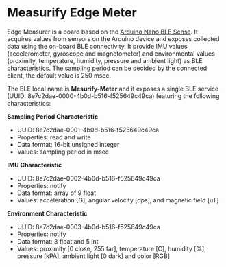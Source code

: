 # Measurify Edge Meter

Edge Measurer is a board based on the [Arduino Nano BLE Sense](https://store.arduino.cc/products/nano-33-ble-sense-rev2?gclid=CjwKCAjwuqiiBhBtEiwATgvixP9YZH3kv_W2rU_MNzxRqpEtBDAPsVifqHgtA1YfRTseUCstFRrMhBoCzdEQAvD_BwE). It acquires values from sensors on the Arduino device and exposes collected data using the on-board BLE connectivity. It provide IMU values (accelerometer, gyroscope and magnetometer) and environmental values (proximity, temperature, humidity, pressure and ambient light) as BLE characteristics. The sampling period can be decided by the connected client, the default value is 250 msec.

The BLE local name is **Mesurify-Meter** and it exposes a single BLE service (UUID: 8e7c2dae-0000-4b0d-b516-f525649c49ca) featuring the following characteristics:

**Sampling Period Characteristic**
- UUID: 8e7c2dae-0001-4b0d-b516-f525649c49ca
- Properties: read and write
- Data format: 16-bit unsigned integer
- Values: sampling period in msec

**IMU Characteristic**
- UUID: 8e7c2dae-0002-4b0d-b516-f525649c49ca
- Properties: notify
- Data format: array of 9 float
- Values: acceleration [G], angular velocity [dps], and magnetic field [uT]

**Environment Characteristic**
- UUID: 8e7c2dae-0003-4b0d-b516-f525649c49ca
- Properties: notify
- Data format: 3 float and 5 int
- Values: proximity [0 close, 255 far], temperature [C], humidity [%], pressure [kPA], ambient light [0 dark] and color [RGB]


